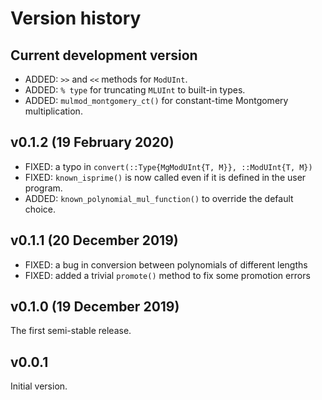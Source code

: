 # Version history


## Current development version

* ADDED: `>>` and `<<` methods for `ModUInt`.
* ADDED: `% type` for truncating `MLUInt` to built-in types.
* ADDED: `mulmod_montgomery_ct()` for constant-time Montgomery multiplication.


## v0.1.2 (19 February 2020)

* FIXED: a typo in `convert(::Type{MgModUInt{T, M}}, ::ModUInt{T, M})`
* FIXED: `known_isprime()` is now called even if it is defined in the user program.
* ADDED: `known_polynomial_mul_function()` to override the default choice.


## v0.1.1 (20 December 2019)

* FIXED: a bug in conversion between polynomials of different lengths
* FIXED: added a trivial `promote()` method to fix some promotion errors


## v0.1.0 (19 December 2019)

The first semi-stable release.


## v0.0.1

Initial version.
